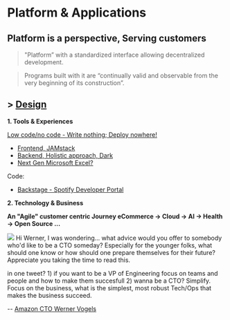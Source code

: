 # Platform & Applications

## Platform is a perspective, Serving customers 
> "Platform” with a standardized interface allowing decentralized development.

> Programs built with it are “continually valid and observable from the very beginning of its construction”.

## > [Design](https://github.com/ankumar/Architecture/blob/master/Patterns/Stuff.md)

**1. Tools & Experiences**

[Low code/no code - Write nothing; Deploy nowhere!](https://twitter.com/kelseyhightower/status/961026365146320896)
* [Frontend, JAMstack](https://snipcart.com/blog/jamstack)
* [Backend, Holistic approach, Dark](https://medium.com/darklang/the-design-of-dark-59f5d38e52d2)
* [Next Gen Microsoft Excel?](https://twitter.com/conways_law/status/1238539198203822081)

Code: 
* [Backstage - Spotify Developer Portal](https://labs.spotify.com/2020/04/21/how-we-use-backstage-at-spotify/)

**2. Technology & Business**

**An "Agile" customer centric Journey eCommerce -> Cloud -> AI -> Health -> Open Source ...**

![](https://github.com/ankumar/Architecture/blob/master/images/Werner.png)
Hi Werner, I was wondering... what advice would you offer to somebody who'd like to be a CTO someday? Especially for the younger folks, what should one know or how should one prepare themselves for their future? Appreciate you taking the time to read this.

in one tweet? 1) if you want to be a VP of Engineering focus on teams and people and how to make them succesfull 2) wanna be a CTO? Simplify.  Focus on the business, what is the simplest, most robust Tech/Ops that makes the business succeed.

-- [Amazon CTO Werner Vogels](https://queue.acm.org/detail.cfm?id=1142065)


